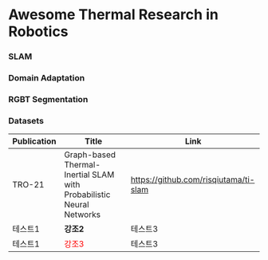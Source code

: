 # Awesome Thermal Research in Robotics

### SLAM

### Domain Adaptation

### RGBT Segmentation

### Datasets
|Publication|Title|Link|
|---|---|---|
|TRO-21|Graph-based Thermal-Inertial SLAM with Probabilistic Neural Networks|https://github.com/risqiutama/ti-slam|
|테스트1|**강조2**|테스트3|
|테스트1|<span style="color:red">강조3</span>|테스트3|
